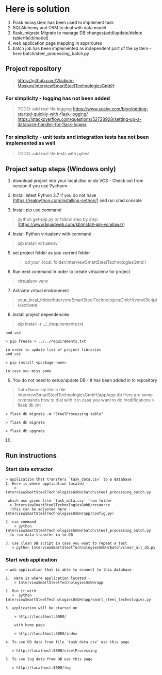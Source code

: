 # Here is solution
  1. Flask ecosystem has been used to implement task
  2. SQLAlchemy and ORM to deal with data model
  3. flask_migrate Migrate to manage DB changes(add/update/delete table/field/model)
  4. web application page mapping in app/routes
  5. batch job has been implemented as independent part of the system - here batch/steel_processing_batch.py


## Project repository
> https://github.com/Vladimir-Moskov/InterviewSmartSteelTechnologiesGmbH

### For simplicity - logging has not been added
> TODO: add real life logging
> https://www.scalyr.com/blog/getting-started-quickly-with-flask-logging/
> https://stackoverflow.com/questions/52728928/setting-up-a-database-handler-for-flask-logger

### For simplicity - unit tests and integration tests has not been implemented as well
> TODO: add real life tests with pytest


## Project setup steps (Windows only)

 1. download project into your local disc or do VCS - Check out from version
    if you use Pycharm

 2. Install latest Python 3.7 if you do not have [https://realpython.com/installing-python/]
    and run cmd console

 3. Install pip  use command
   > python get-pip.py
   or follow step by step [https://www.liquidweb.com/kb/install-pip-windows/]

 4. Install Python virtualenv with command
   > pip install virtualenv

 5. set project folder as you current folder
    > cd   your_local_folder/InterviewSmartSteelTechnologiesGmbH

 6. Run next command in order to create virtualenv for project
   > virtualenv venv

 7. Activate virtual environment
   > your_local_folder/InterviewSmartSteelTechnologiesGmbH/venv/Scripts/activate

 8. install project dependencies

   > pip install -r ../../requirements.txt

    and use

    > pip freeze > ../../requirements.txt

    in order to update list of project libraries
    and use

    > pip install <package-name>

    in case you miss some

 9. You do not need to setup/update DB - it has been added in to repository
   > Data Base: sql lite in file InterviewSmartSteelTechnologiesGmbH/app/app.db
   Here are some commands how to dial with it in case you want to do modifications
    > flask db init

    > flask db migrate -m "SteelProcessing table"

    > flask db migrate

    > flask db upgrade

 10.

 ## Run instructions
 ### Start data extractor
    > application that transfers `task_data.csv` to a database
    1. Here is where application located -
        > InterviewSmartSteelTechnologiesGmbH/batch/steel_processing_batch.py

     which use given file `task_data.csv` from folder
      > InterviewSmartSteelTechnologiesGmbH/resource
      (this can be adjusted here - InterviewSmartSteelTechnologiesGmbH/app/config.py)

    2. use command
        > python InterviewSmartSteelTechnologiesGmbH/batch/steel_processing_batch.py
      to run data transfer in to DB

    3. use clean DB script in case you want to repeat a test
       > python InterviewSmartSteelTechnologiesGmbH/batch/clear_all_db.py

 ### Start web application
    > web application that is able to connect to this database

    1.  Here is where application located -
        > InterviewSmartSteelTechnologiesGmbH/app

    2. Run it with
       >  python InterviewSmartSteelTechnologiesGmbH/app/smart_steel_technologies.py

    3. application will be started on

        > http://localhost:5000/

        with home page

        > http://localhost:5000/index

    4. To see DB data from file `task_data.csv` use this page

       > http://localhost:5000/steelProcessing

    5. To see log data from DB use this page

       > http://localhost:5000/log
